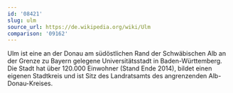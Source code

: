 ```yaml
---
id: '08421'
slug: ulm
source_url: https://de.wikipedia.org/wiki/Ulm
comparison: '09162'
---
```


Ulm ist eine an der Donau am südöstlichen Rand der Schwäbischen Alb an der Grenze zu Bayern gelegene Universitätsstadt in Baden-Württemberg. Die Stadt hat über 120.000 Einwohner (Stand Ende 2014), bildet einen eigenen Stadtkreis und ist Sitz des Landratsamts des angrenzenden Alb-Donau-Kreises.
